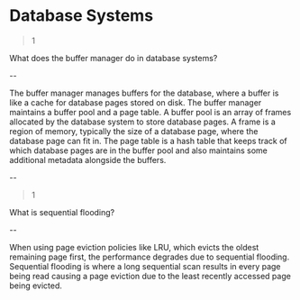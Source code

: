 # Database Systems

> 1

What does the buffer manager do in database systems?

--

The buffer manager manages buffers for the database, where a buffer is like a cache for database
pages stored on disk. The buffer manager maintains a buffer pool and a page table. A buffer pool
is an array of frames allocated by the database system to store database pages. A frame is a
region of memory, typically the size of a database page, where the database page can fit in.
The page table is a hash table that keeps track of which database pages are in the buffer pool
and also maintains some additional metadata alongside the buffers.

--

> 1

What is sequential flooding?

--

When using page eviction policies like LRU, which evicts the oldest remaining page first,
the performance degrades due to sequential flooding. Sequential flooding is where a long
sequential scan results in every page being read causing a page eviction due to the least
recently accessed page being evicted.
